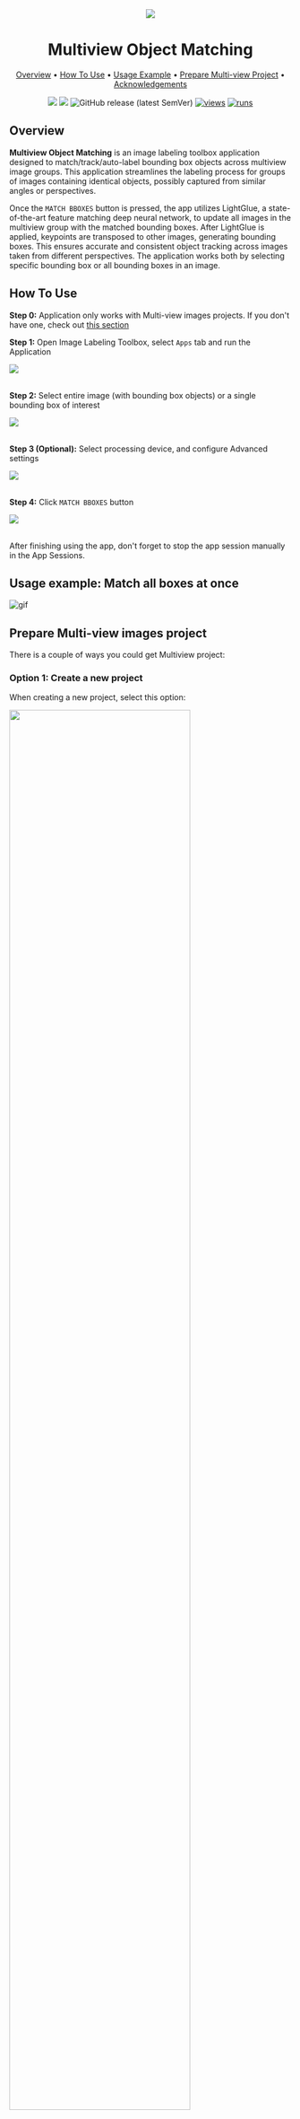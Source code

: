 <div align="center" markdown>

<img src="https://github.com/user-attachments/assets/5e7e931e-376c-4066-baaf-2b750e000649"/>

# Multiview Object Matching

<p align="center">
  <a href="#Overview">Overview</a> •
  <a href="#How-To-Use">How To Use</a> •
  <a href="#usage-example-match-all-boxes-at-once">Usage Example</a> •
  <a href="#prepare-multi-view-images-project">Prepare Multi-view Project</a> •
  <a href="#acknowledgements">Acknowledgements</a>
</p>

[![](https://img.shields.io/badge/supervisely-ecosystem-brightgreen)](../../../../supervisely-ecosystem/multiview-object-matching)
[![](https://img.shields.io/badge/slack-chat-green.svg?logo=slack)](https://supervisely.com/slack)
![GitHub release (latest SemVer)](https://img.shields.io/github/v/release/supervisely-ecosystem/multiview-object-matching)
[![views](https://app.supervisely.com/img/badges/views/supervisely-ecosystem/multiview-object-matching.png)](https://supervisely.com)
[![runs](https://app.supervisely.com/img/badges/runs/supervisely-ecosystem/multiview-object-matching.png)](https://supervisely.com)

</div>

## Overview

**Multiview Object Matching** is an image labeling toolbox application designed to match/track/auto-label bounding box objects across multiview image groups. This application streamlines the labeling process for groups of images containing identical objects, possibly captured from similar angles or perspectives. 

Once the `MATCH BBOXES` button is pressed, the app utilizes LightGlue, a state-of-the-art feature matching deep neural network, to update all images in the multiview group with the matched bounding boxes. After LightGlue is applied, keypoints are transposed to other images, generating bounding boxes. This ensures accurate and consistent object tracking across images taken from different perspectives. The application works both by selecting specific bounding box or all bounding boxes in an image.


## How To Use

**Step 0:** Application only works with Multi-view images projects. If you don't have one, check out <a href="#prepare-multi-view-images-project">this section</a> 

**Step 1:** Open Image Labeling Toolbox, select `Apps` tab and run the Application

<img src="https://github.com/user-attachments/assets/99119fa9-3710-47bb-9d83-8c4e5dfdd7ef"/><br><br>

**Step 2:** Select entire image (with bounding box objects) or a single bounding box of interest

<img src="https://github.com/user-attachments/assets/ab8ccddf-7c17-485c-b03a-92a13b9e9246"/><br><br>

**Step 3 (Optional):** Select processing device, and configure Advanced settings

<img src="https://github.com/user-attachments/assets/bcdff634-bd3a-4426-bbe6-0bc52ed526c7"/><br><br>

**Step 4:** Click `MATCH BBOXES` button

<img src="https://github.com/user-attachments/assets/9094dc44-1494-4348-997b-ab8b5dd56103"/><br><br>

After finishing using the app, don't forget to stop the app session manually in the App Sessions.

## Usage example: Match all boxes at once

![gif](https://github.com/user-attachments/assets/d37a5f00-8afb-44c1-a950-1f3c580563f6)

## Prepare Multi-view images project

There is a couple of ways you could get Multiview project:

### Option 1: Create a new project

When creating a new project, select this option:

<img src="https://github.com/user-attachments/assets/7830c806-1f82-4cbd-93ba-c335c61324ab" width=80%/>

After that, any images that you import will be grouped for multi-view labeling.

### Option 2: Get a sample project

Get a small sample project from ecosystem: <br>

<img data-key="sly-module-link" data-module-slug="supervisely-ecosystem/matcher-sample" src="https://github.com/user-attachments/assets/c1531f84-41e7-43a2-abb3-2f9988044bc8" height="100px" margin-bottom="20px"/>

### Option 3: "Group Images for Multiview Labeling" Application

You could run [this application](../../../../supervisely-ecosystem/group-images-for-multiview-labeling) on your existing project to group images for multi-view labeling.
Application allows to group images by tags, instances of object classes, or simply by batches (just a number of images).

<img src="https://github.com/user-attachments/assets/8c983c14-ab70-46ce-ab29-fb930a6e7864"/>

### Option 4: Import Multi-view Project

Multi-view images projects could also be imported via [Import images groups](../../../../supervisely-ecosystem/import-images-groups) application. Just drag & drop the archive. If you don't have a project at your disposal, download a [sample archive](https://github.com/supervisely-ecosystem/multiview-object-matching/releases/download/v0.9.4/multiview_example.tar).

### Option 5: Create multi-view project with Python

To create multi-view images project with Supervisely's SDK, follow the [tutorial](https://developer.supervisely.com/getting-started/python-sdk-tutorials/images/multiview-images) in our developer portal.

## Acknowledgements

This application uses [LightGlue](https://github.com/cvg/LightGlue)![GitHub Org's stars](https://img.shields.io/github/stars/cvg/LightGlue?style=social) (ICCV 2023). A lightweight neural network designed for image feature matching. It is used in conjunction with a feature descriptor, specifically, **SuperPoint**. LightGlue and SuperPoint form a powerful pipeline for various computer vision tasks such as image matching and localization. It achieves state-of-the-art performance on several benchmarks while being faster than previous methods.
